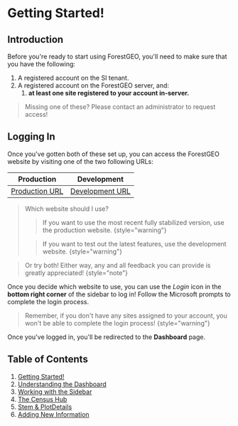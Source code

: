 # Getting Started!

## Introduction

Before you're ready to start using ForestGEO, you'll need to make sure that you have the following:

1. A registered account on the SI tenant.
2. A registered account on the ForestGEO server, and:
   1. **at least one site registered to your account in-server.**

> Missing one of these? Please contact an administrator to request access!

## Logging In

Once you've gotten both of these set up, you can access the ForestGEO website by visiting one of the
two following URLs:

| Production                                                      | Development                                                                  |
| --------------------------------------------------------------- | ---------------------------------------------------------------------------- |
| [Production URL](https://forestgeo-livesite.azurewebsites.net/) | [Development URL](https://forestgeo-livesite-development.azurewebsites.net/) |

> Which website should I use?
>
> > If you want to use the most recent fully stabilized version, use the production website.
> > {style="warning"}
>
> > If you want to test out the latest features, use the development website.
> > {style="warning"}

> Or try both! Either way, any and all feedback you can provide is greatly appreciated!
> {style="note"}

Once you decide which website to use, you can use the _Login_ icon in the **bottom right corner** of
the sidebar to log
in! Follow the Microsoft prompts to complete the login process.

> Remember, if you don't have any sites assigned to your account, you won't be able to complete the
> login process!
> {style="warning"}

Once you've logged in, you'll be redirected to the **Dashboard** page.

## Table of Contents

1. [Getting Started!](#introduction)
2. [Understanding the Dashboard](Understanding-the-Dashboard.md#first-look)
3. [Working with the Sidebar](Working-with-the-Sidebar.md#making-selections)
4. [The Census Hub](The-Census-Hub.md#view-data)
5. [Stem & PlotDetails](Stem-Plot-Details.md#stem-codes)
6. [Adding New Information](Adding-New-Information.md#interacting-with-the-data-view)
